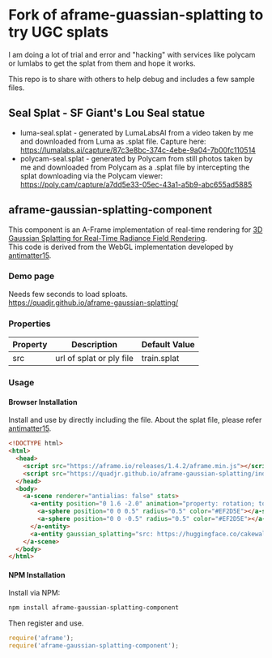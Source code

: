 # Fork of aframe-guassian-splatting to try UGC splats

I am doing a lot of trial and error and "hacking" with services like polycam or lumlabs to get the splat from them and hope it works.

This repo is to share with others to help debug and includes a few sample files.

## Seal Splat - SF Giant's Lou Seal statue
* luma-seal.splat - generated by LumaLabsAI from a video taken by me and downloaded from Luma as .splat file. Capture here: https://lumalabs.ai/capture/87c3e8bc-374c-4ebe-9a04-7b00fc110514
* polycam-seal.splat - generated by Polycam from still photos taken by me and downloaded from Polycam as a .splat file by intercepting the splat downloading via the Polycam viewer: https://poly.cam/capture/a7dd5e33-05ec-43a1-a5b9-abc655ad5885



## aframe-gaussian-splatting-component

This component is an A-Frame implementation of real-time rendering for [3D Gaussian Splatting for Real-Time Radiance Field Rendering](https://repo-sam.inria.fr/fungraph/3d-gaussian-splatting/).  
This code is derived from the WebGL implementation developed by [antimatter15](https://github.com/antimatter15/splat).

### Demo page

Needs few seconds to load sploats.  
https://quadjr.github.io/aframe-gaussian-splatting/

### Properties

| Property  | Description                 | Default Value |
| --------  | -----------                 | ------------- |
| src       | url of splat or ply file    | train.splat   |


### Usage

#### Browser Installation

Install and use by directly including the file.
About the splat file, please refer [antimatter15](https://github.com/antimatter15/splat).

```html
<!DOCTYPE html>
<html>
  <head>
    <script src="https://aframe.io/releases/1.4.2/aframe.min.js"></script>
    <script src="https://quadjr.github.io/aframe-gaussian-splatting/index.js"></script>
  </head>
  <body>
    <a-scene renderer="antialias: false" stats>
      <a-entity position="0 1.6 -2.0" animation="property: rotation; to: 0 360 0; dur: 10000; easing: linear; loop: true">
        <a-sphere position="0 0 0.5" radius="0.5" color="#EF2D5E"></a-sphere>
        <a-sphere position="0 0 -0.5" radius="0.5" color="#EF2D5E"></a-sphere>
      </a-entity>
      <a-entity gaussian_splatting="src: https://huggingface.co/cakewalk/splat-data/resolve/main/train.splat;" rotation="0 0 0" position="0 1.5 -2"></a-entity>
    </a-scene>
  </body>
</html>
```


#### NPM Installation

Install via NPM:

```bash
npm install aframe-gaussian-splatting-component
```

Then register and use.

```js
require('aframe');
require('aframe-gaussian-splatting-component');
```